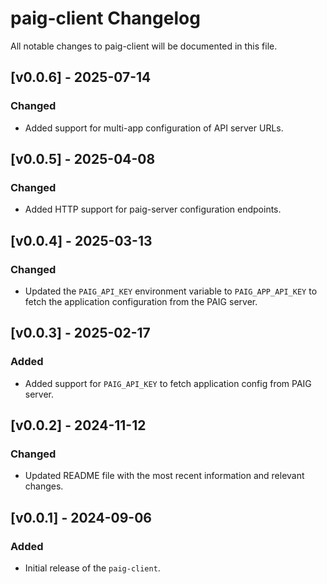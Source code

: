 # paig-client Changelog
All notable changes to paig-client will be documented in this file.

## [v0.0.6] - 2025-07-14
### Changed 
- Added support for multi-app configuration of API server URLs.

## [v0.0.5] - 2025-04-08
### Changed 
- Added HTTP support for paig-server configuration endpoints.

## [v0.0.4] - 2025-03-13
### Changed
- Updated the `PAIG_API_KEY` environment variable to `PAIG_APP_API_KEY` to fetch the application configuration from the PAIG server.

## [v0.0.3] - 2025-02-17
### Added
- Added support for `PAIG_API_KEY` to fetch application config from PAIG server.

## [v0.0.2] - 2024-11-12
### Changed
- Updated README file with the most recent information and relevant changes.

## [v0.0.1] - 2024-09-06
### Added
- Initial release of the `paig-client`.